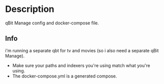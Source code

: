 # Description

qBit Manage config and docker-compose file.

## Info

i'm running a separate qbt for tv and movies (so i also need a separate qBit Manage).

- Make sure your paths and indexers you're using match what you're using.
- The docker-compose.yml is a generated compose.

